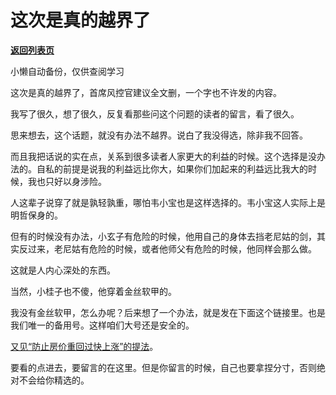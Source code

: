 # 这次是真的越界了

[**返回列表页**](/gzh/记忆承载)

小懒自动备份，仅供查阅学习

这次是真的越界了，首席风控官建议全文删，一个字也不许发的内容。

我写了很久，想了很久，反复看那些问这个问题的读者的留言，看了很久。

思来想去，这个话题，就没有办法不越界。说白了我没得选，除非我不回答。

而且我把话说的实在点，关系到很多读者人家更大的利益的时候。这个选择是没办法的。自私的前提是说我的利益远比你大，如果你们加起来的利益远比我大的时候，我也只好以身涉险。

人这辈子说穿了就是孰轻孰重，哪怕韦小宝也是这样选择的。韦小宝这人实际上是明哲保身的。

但有的时候没有办法，小玄子有危险的时候，他用自己的身体去挡老尼姑的剑，其实反过来，老尼姑有危险的时候，或者他师父有危险的时候，他同样会那么做。  

这就是人内心深处的东西。  

当然，小桂子也不傻，他穿着金丝软甲的。

我没有金丝软甲，怎么办呢？后来想了一个办法，就是发在下面这个链接里。也是我们唯一的备用号。这样咱们大号还是安全的。

[又见“防止房价重回过快上涨”的提法](http://mp.weixin.qq.com/s?__biz=Mzg4MTg2MzU3Mg==&mid=2247483840&idx=1&sn=b7318aa7ce5cb2226dd4ab33eb5f56ae&chksm=cf5e3f3bf829b62d36beafc0339adbca25235f2f512ba0eba0205b84709cbe47c450b4c61941&scene=21#wechat_redirect)。

要看的点进去，要留言的在这里。但是你留言的时候，自己也要拿捏分寸，否则绝对不会给你精选的。  


